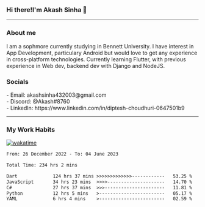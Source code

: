 <h3>Hi there!I'm Akash Sinha 👋</h3>

--- 

<h3>About me</h3>
I am a sophmore currently studying in Bennett University. I have interest in App Development, particulary Android but would love to get any experience in cross-platform technologies. Currently learning Flutter, with previous experience in Web dev, backend dev with Django and NodeJS.

<h3>Socials</h3>
 - Email: akashsinha432003@gmail.com<br>
 - Discord: @Akash#8760<br>
 - LinkedIn: https://www.linkedin.com/in/diptesh-choudhuri-0647501b9<br>


---

<h3>My Work Habits</h3>

[![wakatime](https://wakatime.com/badge/user/938b2951-49cf-4810-9b9e-c17cde3d3343.svg)](https://wakatime.com/@938b2951-49cf-4810-9b9e-c17cde3d3343)

<!--START_SECTION:waka-->

```txt
From: 26 December 2022 - To: 04 June 2023

Total Time: 234 hrs 2 mins

Dart             124 hrs 37 mins >>>>>>>>>>>>>------------   53.25 %
JavaScript       34 hrs 23 mins  >>>>---------------------   14.70 %
C#               27 hrs 37 mins  >>>----------------------   11.81 %
Python           12 hrs 5 mins   >------------------------   05.17 %
YAML             6 hrs 4 mins    >------------------------   02.59 %
```

<!--END_SECTION:waka-->

